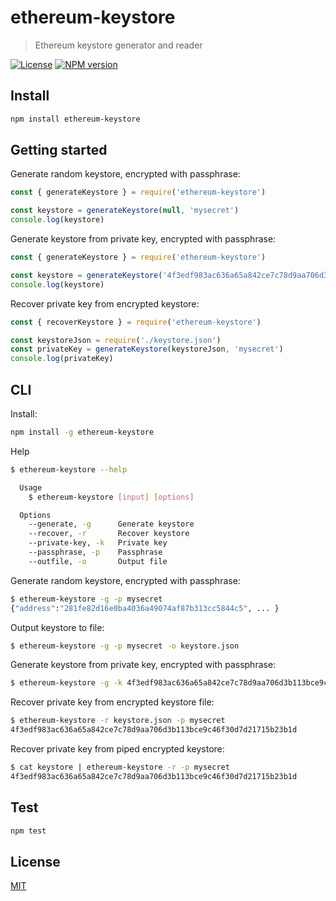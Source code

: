 # ethereum-keystore

> Ethereum keystore generator and reader

[![License](http://img.shields.io/badge/license-MIT-blue.svg)](https://raw.githubusercontent.com/miguelmota/ethereum-keystore/master/LICENSE)
[![NPM version](https://badge.fury.io/js/ethereum-keystore.svg)](http://badge.fury.io/js/ethereum-keystore)

<!--
## Demo

[https://lab.miguelmota.com/ethereum-keystore](https://lab.miguelmota.com/ethereum-keystore)
-->

## Install

```bash
npm install ethereum-keystore
```

## Getting started

Generate random keystore, encrypted with passphrase:

```javascript
const { generateKeystore } = require('ethereum-keystore')

const keystore = generateKeystore(null, 'mysecret')
console.log(keystore)
```

Generate keystore from private key, encrypted with passphrase:

```javascript
const { generateKeystore } = require('ethereum-keystore')

const keystore = generateKeystore('4f3edf983ac636a65a842ce7c78d9aa706d3b113bce9c46f30d7d21715b23b1d', 'mysecret')
console.log(keystore)
```

Recover private key from encrypted keystore:

```javascript
const { recoverKeystore } = require('ethereum-keystore')

const keystoreJson = require('./keystore.json')
const privateKey = generateKeystore(keystoreJson, 'mysecret')
console.log(privateKey)
```

## CLI

Install:

```bash
npm install -g ethereum-keystore
```

Help

```bash
$ ethereum-keystore --help

  Usage
    $ ethereum-keystore [input] [options]

  Options
    --generate, -g      Generate keystore
    --recover, -r       Recover keystore
    --private-key, -k   Private key
    --passphrase, -p    Passphrase
    --outfile, -o       Output file
```

Generate random keystore, encrypted with passphrase:

```bash
$ ethereum-keystore -g -p mysecret
{"address":"281fe82d16e0ba4036a49074af87b313cc5844c5", ... }
```

Output keystore to file:

```bash
$ ethereum-keystore -g -p mysecret -o keystore.json
```

Generate keystore from private key, encrypted with passphrase:

```bash
$ ethereum-keystore -g -k 4f3edf983ac636a65a842ce7c78d9aa706d3b113bce9c46f30d7d21715b23b1d -p mysecret
```

Recover private key from encrypted keystore file:

```bash
$ ethereum-keystore -r keystore.json -p mysecret
4f3edf983ac636a65a842ce7c78d9aa706d3b113bce9c46f30d7d21715b23b1d
```

Recover private key from piped encrypted keystore:

```bash
$ cat keystore | ethereum-keystore -r -p mysecret
4f3edf983ac636a65a842ce7c78d9aa706d3b113bce9c46f30d7d21715b23b1d
```

## Test

```bash
npm test
```

## License

[MIT](LICENSE)
